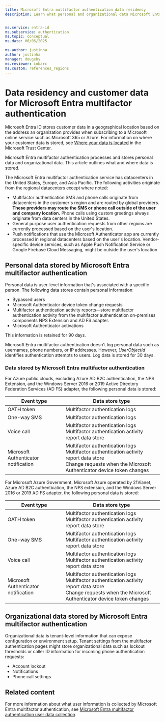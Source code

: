 ```yaml
---
title: Microsoft Entra multifactor authentication data residency
description: Learn what personal and organizational data Microsoft Entra multifactor authentication stores about you and your users and what data remains within the country/region of origin.


ms.service: entra-id
ms.subservice: authentication
ms.topic: conceptual
ms.date: 06/06/2025

ms.author: justinha
author: justinha
manager: dougeby
ms.reviewer: inbarc
ms.custom: references_regions
---
```

# Data residency and customer data for Microsoft Entra multifactor authentication

Microsoft Entra ID stores customer data in a geographical location based on the address an organization provides when subscribing to a Microsoft online service such as Microsoft 365 or Azure. For information on where your customer data is stored, see [Where your data is located](https://www.microsoft.com/trust-center/privacy/data-location) in the Microsoft Trust Center.

Microsoft Entra multifactor authentication processes and stores personal data and organizational data. This article outlines what and where data is stored.

The Microsoft Entra multifactor authentication service has datacenters in the United States, Europe, and Asia Pacific. The following activities originate from the regional datacenters except where noted:

* Multifactor authentication SMS and phone calls originate from datacenters in the customer's region and are routed by global providers. **These providers may route the SMS or phone call outside of the user and company location.** Phone calls using custom greetings always originate from data centers in the United States.
* General purpose user authentication requests from other regions are currently processed based on the user's location.
* Push notifications that use the Microsoft Authenticator app are currently processed in regional datacenters based on the user's location. Vendor-specific device services, such as Apple Push Notification Service or Google Firebase Cloud Messaging, might be outside the user's location.

<a name='personal-data-stored-by-azure-ad-multifactor-authentication'></a>

## Personal data stored by Microsoft Entra multifactor authentication

Personal data is user-level information that's associated with a specific person. The following data stores contain personal information:

* Bypassed users
* Microsoft Authenticator device token change requests
* Multifactor authentication activity reports—store multifactor authentication activity from the multifactor authentication on-premises components NPS Extension and AD FS adapter.
* Microsoft Authenticator activations

This information is retained for 90 days.

Microsoft Entra multifactor authentication doesn't log personal data such as usernames, phone numbers, or IP addresses. However, *UserObjectId* identifies authentication attempts to users. Log data is stored for 30 days.

<a name='data-stored-by-azure-ad-multifactor-authentication'></a>

### Data stored by Microsoft Entra multifactor authentication

For Azure public clouds, excluding Azure AD B2C authentication, the NPS Extension, and the Windows Server 2016 or 2019 Active Directory Federation Services (AD FS) adapter, the following personal data is stored:

| Event type                           | Data store type |
|--------------------------------------|-----------------|
| OATH token                           | Multifactor authentication logs     |
| One-way SMS                          | Multifactor authentication logs     |
| Voice call                           | Multifactor authentication logs<br/>Multifactor authentication activity report data store |
| Microsoft Authenticator notification | Multifactor authentication logs<br/>Multifactor authentication activity report data store<br/>Change requests when the Microsoft Authenticator device token changes |

For Microsoft Azure Government, Microsoft Azure operated by 21Vianet, Azure AD B2C authentication, the NPS extension, and the Windows Server 2016 or 2019 AD FS adapter, the following personal data is stored:

| Event type                           | Data store type |
|--------------------------------------|-----------------|
| OATH token                           | Multifactor authentication logs<br/>Multifactor authentication activity report data store |
| One-way SMS                          | Multifactor authentication logs<br/>Multifactor authentication activity report data store |
| Voice call                           | Multifactor authentication logs<br/>Multifactor authentication activity report data store |
| Microsoft Authenticator notification | Multifactor authentication logs<br/>Multifactor authentication activity report data store<br/>Change requests when the Microsoft Authenticator device token changes |

<a name='organizational-data-stored-by-azure-ad-multifactor-authentication'></a>

## Organizational data stored by Microsoft Entra multifactor authentication

Organizational data is tenant-level information that can expose configuration or environment setup. Tenant settings from the multifactor authentication pages might store organizational data such as lockout thresholds or caller ID information for incoming phone authentication requests:

* Account lockout
* Notifications
* Phone call settings

## Related content

For more information about what user information is collected by Microsoft Entra multifactor authentication, see [Microsoft Entra multifactor authentication user data collection](howto-mfa-reporting-datacollection.md).
